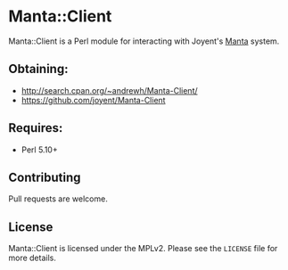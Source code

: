 # Manta::Client

Manta::Client is a Perl module for interacting with Joyent's [Manta](http://https://apidocs.joyent.com/manta/) system.

## Obtaining:
 * http://search.cpan.org/~andrewh/Manta-Client/
 * https://github.com/joyent/Manta-Client

## Requires:
 * Perl 5.10+

## Contributing
Pull requests are welcome.

## License
Manta::Client is licensed under the MPLv2. Please see the `LICENSE` file for more details.
